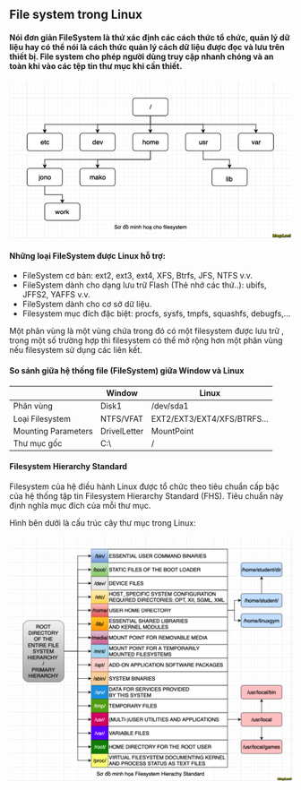 ## File system trong Linux

#### Nói đơn giản FileSystem là thứ xác định các cách thức tổ chức, quản lý dữ liệu hay có thể nói là cách thức quản lý cách dữ liệu được đọc và lưu trên thiết bị. File system cho phép người dùng truy cập nhanh chóng và an toàn khi vào các tệp tin thư mục khi cần thiết.

<img src="img/08.png">

#### Những loại FileSystem được Linux hỗ trợ:

- FileSystem cơ bản: ext2, ext3, ext4, XFS, Btrfs, JFS, NTFS v.v.
- FileSystem dành cho dạng lưu trữ Flash (Thẻ nhớ các thứ..): ubifs, JFFS2, YAFFS v.v.
- FileSystem dành cho cơ sở dữ liệu.
- Filesystem mục đích đặc biệt: procfs, sysfs, tmpfs, squashfs, debugfs,…

Một phân vùng là một vùng chứa trong đó có một filesystem được lưu trữ , trong một số trường hợp thì filesystem có thể mở rộng hơn một phân vùng nếu filesystem sử dụng các liên kết.

#### So sánh giữa hệ thống file (FileSystem) giữa Window và Linux

| | Window | Linux |
| --- | --- | --- |
| Phân vùng | Disk1 | /dev/sda1 |
| Loại Filesystem | NTFS/VFAT | EXT2/EXT3/EXT4/XFS/BTRFS… |
| Mounting Parameters | DrivelLetter | MountPoint |
| Thư mục gốc | C:\ | / |

#### Filesystem Hierarchy Standard

Filesystem của hệ điều hành Linux được tổ chức theo tiêu chuẩn cấp bậc của hệ thống tập tin Filesystem Hierarchy Standard (FHS). Tiêu chuẩn này định nghĩa mục đích của mỗi thư mục.

Hình bên dưới là cấu trúc cây thư mục trong Linux:

<img src="img/09.png">

